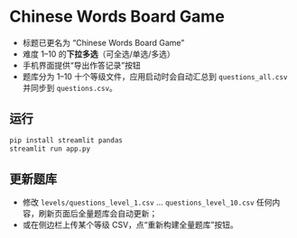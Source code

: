 
# Chinese Words Board Game

- 标题已更名为 “Chinese Words Board Game”
- 难度 1–10 的**下拉多选**（可全选/单选/多选）
- 手机界面提供“导出作答记录”按钮
- 题库分为 1–10 十个等级文件，应用启动时会自动汇总到 `questions_all.csv` 并同步到 `questions.csv`。

## 运行
```bash
pip install streamlit pandas
streamlit run app.py
```

## 更新题库
- 修改 `levels/questions_level_1.csv` … `questions_level_10.csv` 任何内容，刷新页面后全量题库会自动更新；
- 或在侧边栏上传某个等级 CSV，点“重新构建全量题库”按钮。
